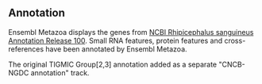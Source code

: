 Annotation
----------

Ensembl Metazoa displays the genes from [NCBI Rhipicephalus sanguineus Annotation Release 100](https://www.ncbi.nlm.nih.gov/genome/annotation_euk/Rhipicephalus_sanguineus/100/).
Small RNA features, protein features and cross-references have been
annotated by Ensembl Metazoa.

The original TIGMIC Group[2,3] annotation added as a separate "CNCB-NGDC annotation" track.
